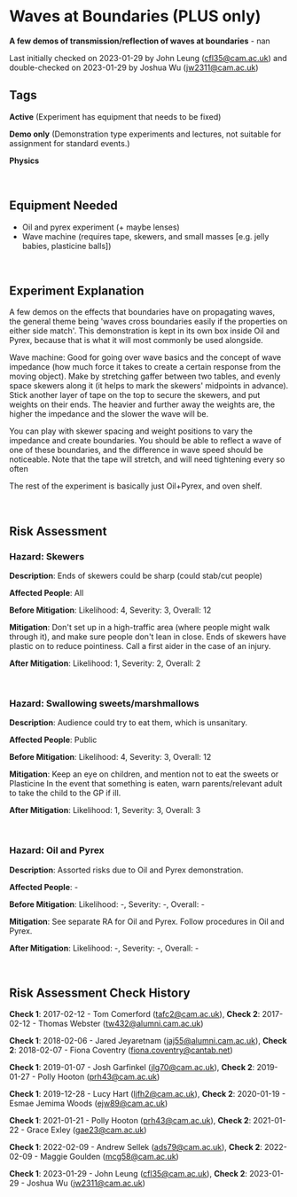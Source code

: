 # Waves at Boundaries (PLUS only)

**A few demos of transmission/reflection of waves at boundaries** - nan

Last initially checked on 2023-01-29 by John Leung (cfl35@cam.ac.uk) and double-checked on 2023-01-29 by Joshua Wu (jw2311@cam.ac.uk)

## Tags
<!--- Start Tags (DO NOT REMOVE THIS COMMENT) --->

**Active** (Experiment has equipment that needs to be fixed)

**Demo only** (Demonstration type experiments and lectures, not suitable for assignment for standard events.)

**Physics**
<!--- End Tags (DO NOT REMOVE THIS COMMENT) --->

<br/>

## Equipment Needed 
- Oil and pyrex experiment (+ maybe lenses)
- Wave machine (requires tape, skewers, and small masses [e.g. jelly babies, plasticine balls])

<br/>

## Experiment Explanation 

A few demos on the effects that boundaries have on propagating waves, the general theme being 'waves cross boundaries easily if the properties on either side match'. This demonstration is kept in its own box inside Oil and Pyrex, because that is what it will most commonly be used alongside.

Wave machine:
Good for going over wave basics and the concept of wave impedance (how much force it takes to create a certain response from the moving object). 
Make by stretching gaffer between two tables, and evenly space skewers along it (it helps to mark the skewers' midpoints in advance). Stick another layer of tape on the top to secure the skewers, and put weights on their ends. The heavier and further away the weights are, the higher the impedance and the slower the wave will be.

You can play with skewer spacing and weight positions to vary the impedance and create boundaries. You should be able to reflect a wave of one of these boundaries, and the difference in wave speed should be noticeable. Note that the tape will stretch, and will need tightening every so often

The rest of the experiment is basically just Oil+Pyrex, and oven shelf.


<br/>

## Risk Assessment

### **Hazard**: Skewers

**Description**: Ends of skewers could be sharp (could stab/cut people)

**Affected People**: All

**Before Mitigation**: Likelihood: 4, Severity: 3, Overall: 12

**Mitigation**: Don't set up in a high-traffic area (where people might walk through it), and make sure people don't lean in close. Ends of skewers have plastic on to reduce pointiness.
Call a first aider in the case of an injury.

**After Mitigation**: Likelihood: 1, Severity: 2, Overall: 2

<br/>

### **Hazard**: Swallowing sweets/marshmallows

**Description**: Audience could try to eat them, which is unsanitary.

**Affected People**: Public

**Before Mitigation**: Likelihood: 4, Severity: 3, Overall: 12

**Mitigation**: Keep an eye on children, and mention not to eat the sweets or Plasticine
In the event that something is eaten, warn parents/relevant adult to take the child to the GP if ill.

**After Mitigation**: Likelihood: 1, Severity: 3, Overall: 3

<br/>

### **Hazard**: Oil and Pyrex

**Description**: Assorted risks due to Oil and Pyrex demonstration.

**Affected People**: -

**Before Mitigation**: Likelihood: -, Severity: -, Overall: -

**Mitigation**: See separate RA for Oil and Pyrex.
Follow procedures in Oil and Pyrex.

**After Mitigation**: Likelihood: -, Severity: -, Overall: -

<br/>


## Risk Assessment Check History 

**Check 1**: 2017-02-12 - Tom Comerford (tafc2@cam.ac.uk), **Check 2**: 2017-02-12 - Thomas Webster (tw432@alumni.cam.ac.uk)

**Check 1**: 2018-02-06 - Jared Jeyaretnam (jaj55@alumni.cam.ac.uk), **Check 2**: 2018-02-07 - Fiona Coventry (fiona.coventry@cantab.net)

**Check 1**: 2019-01-07 - Josh Garfinkel (jlg70@cam.ac.uk), **Check 2**: 2019-01-27 - Polly Hooton (prh43@cam.ac.uk)

**Check 1**: 2019-12-28 - Lucy Hart (ljfh2@cam.ac.uk), **Check 2**: 2020-01-19 - Esmae Jemima Woods (ejw89@cam.ac.uk)

**Check 1**: 2021-01-21 - Polly Hooton (prh43@cam.ac.uk), **Check 2**: 2021-01-22 - Grace Exley (gae23@cam.ac.uk)

**Check 1**: 2022-02-09 - Andrew Sellek (ads79@cam.ac.uk), **Check 2**: 2022-02-09 - Maggie Goulden (mcg58@cam.ac.uk)

**Check 1**: 2023-01-29 - John Leung (cfl35@cam.ac.uk), **Check 2**: 2023-01-29 - Joshua Wu (jw2311@cam.ac.uk)
